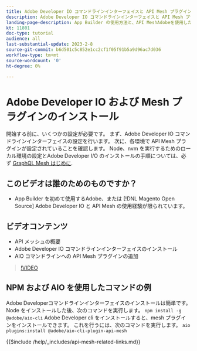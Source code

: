 ```yaml
---
title: Adobe Developer IO コマンドラインインターフェイスと API Mesh プラグインのインストール
description: Adobe Developer IO コマンドラインインターフェイスと API Mesh プラグインのインストール方法を説明します
landing-page-description: App Builder の使用方法と、API MeshAdobeを使用したAdobe Developer IO のインストール方法を説明します。
kt: 11801
doc-type: tutorial
audience: all
last-substantial-update: 2023-2-8
source-git-commit: b6d501c5c852e1cc2cf1f05f91b5a9d96ac7d036
workflow-type: tm+mt
source-wordcount: '0'
ht-degree: 0%

---
```



# Adobe Developer IO および Mesh プラグインのインストール

開始する前に、いくつかの設定が必要です。 まず、Adobe Developer IO コマンドラインインターフェイスの設定を行います。 次に、各環境で API Mesh プラグインが設定されていることを確認します。
Node、nvm を実行するためのローカル環境の設定とAdobe Developer I/O のインストールの手順については、必ず [GraphQL Mesh はじめに](https://developer.adobe.com/graphql-mesh-gateway/gateway/getting-started/).

## このビデオは誰のためのものですか？

* App Builder を初めて使用するAdobe、または [!DNL Magento Open Source] Adobe Developer IO と API Mesh の使用経験が限られています。

## ビデオコンテンツ

* API メッシュの概要
* Adobe Developer IO コマンドラインインターフェイスのインストール
* AIO コマンドラインへの API Mesh プラグインの追加

>[!VIDEO](https://video.tv.adobe.com/v/3414122/)

## NPM および AIO を使用したコマンドの例

Adobe Developerコマンドラインインターフェイスのインストールは簡単です。 Node をインストールした後、次のコマンドを実行します。 `npm install -g @adobe/aio-cli`
Adobe Developer cli をインストールすると、mesh プラグインをインストールできます。 これを行うには、次のコマンドを実行します。 `aio plugins:install @adobe/aio-cli-plugin-api-mesh`

{{$include /help/_includes/api-mesh-related-links.md}}
